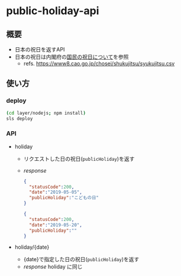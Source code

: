 # public-holiday-api

## 概要

- 日本の祝日を返すAPI
- 日本の祝日は内閣府の[国民の祝日について](https://www8.cao.go.jp/chosei/shukujitsu/gaiyou.html)を参照
  - refs. https://www8.cao.go.jp/chosei/shukujitsu/syukujitsu.csv

## 使い方

### deploy

```sh
(cd layer/nodejs; npm install)
sls deploy
```

### API

- holiday
  - リクエストした日の祝日(`publicHoliday`)を返す
  - _response_
    ```json
    {
      "statusCode":200,
      "date":"2019-05-05",
      "publicHoliday":"こどもの日"
    }
    ```

    ```json
    {
      "statusCode":200,
      "date":"2019-05-20",
      "publicHoliday":""
    }
    ```

- holiday/{date}
  - {date}で指定した日の祝日(`publicHoliday`)を返す
  - _response_
    holiday に同じ
